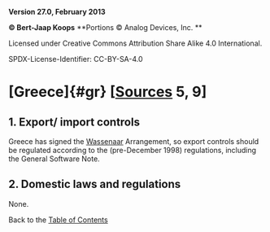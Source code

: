 **Version 27.0, February 2013**

**© Bert-Jaap Koops**
**Portions © Analog Devices, Inc. **  

Licensed under Creative Commons Attribution Share Alike 4.0 International.

SPDX-License-Identifier: CC-BY-SA-4.0

# [Greece]{#gr} \[[Sources](cls-srce.htm) 5, 9\]

## 1. Export/ import controls  

Greece has signed the [Wassenaar](#Wassenaar) Arrangement, so export
controls should be regulated according to the (pre-December 1998)
regulations, including the General Software Note.

## 2. Domestic laws and regulations  
None.

Back to the [Table of Contents](index.md)
